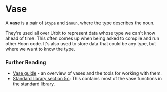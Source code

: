 # Vase

A **vase** is a pair of [`$type`](/language/hoon/reference/stdlib/4o#type) and [`$noun`](/language/hoon/reference/stdlib/2q#noun), where the type describes the noun.

They're used all over Urbit to represent data whose type we can't know ahead of time. This often comes up when being asked to compile and run other Hoon code. It's also used to store data that could be any type, but where we want to know the type.

### Further Reading

- [Vase guide](/language/hoon/guides/vases) - an overview of vases and the tools for working with them.
- [Standard library section 5c](/language/hoon/reference/stdlib/5c): This contains most of the vase functions in the standard library.
